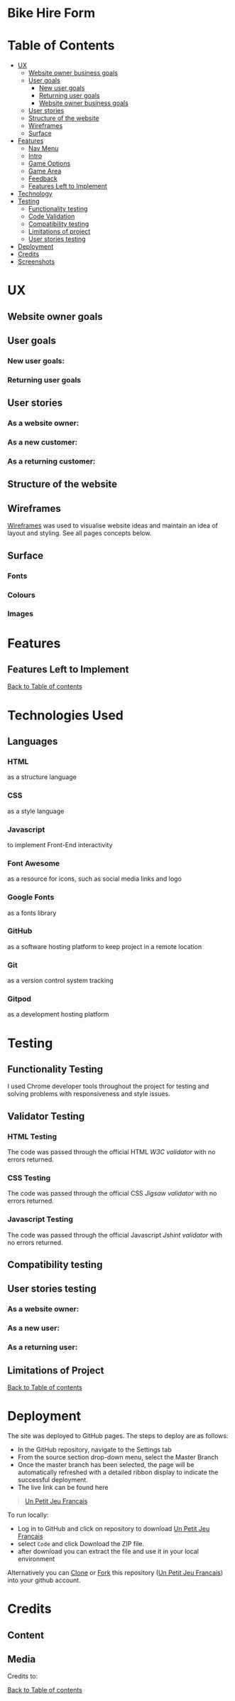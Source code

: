 # Bike Hire Form




# Table of Contents

- [UX](#ux)
    - [Website owner business goals](#website-owner-goals)
    - [User goals](#user-goals)
        - [New user goals](#new-user-goals)
        - [Returning user goals](#returning-user-goals)
        - [Website owner business goals](#website-owner-goals)
    - [User stories](#user-stories)
    - [Structure of the website](#structure-of-the-website)
    - [Wireframes](#wireframes)
    - [Surface](#surface)
- [Features](#features)
    - [Nav Menu](#nav-menu)
    - [Intro](#intro)
    - [Game Options](#game-options)
    - [Game Area](#game-area)
    - [Feedback](#feedback-page)
    - [Features Left to Implement](#features-left-to-implement)
- [Technology](#technologies-used)
- [Testing](#testing)
    - [Functionality testing](#functionality-testing)
    - [Code Validation](#validator-testing)
    - [Compatibility testing](#compatibility-testing)
    - [Limitations of project](#limitations-of-project)
    - [User stories testing](#user-stories-testing)
- [Deployment](#deployment)
- [Credits](#credits)
- [Screenshots](#screenshots)

# UX  

## Website owner goals
## User goals
### New user goals:
### Returning user goals
## User stories
### As a website owner:
### As a new customer:
### As a returning customer:


## Structure of the website



## Wireframes

[Wireframes](https://wireframe.cc/) was used to visualise website ideas and maintain an idea of layout and styling.  See all pages concepts below.




## Surface

### Fonts


### Colours



### Images


# Features


## Features Left to Implement


[Back to Table of contents](#table-of-contents)

# Technologies Used

## Languages

### HTML
as a structure language

### CSS
as a style language

### Javascript
to implement Front-End interactivity

### Font Awesome
as a resource for icons, such as social media links and logo

### Google Fonts
as a fonts library

### GitHub
as a software hosting platform to keep project in a remote location

### Git
as a version control system tracking

### Gitpod
as a development hosting platform

# Testing

## Functionality Testing

I used Chrome developer tools throughout the project for testing and solving problems with responsiveness and style issues.

## Validator Testing

### HTML Testing
The code was passed through the official HTML *W3C validator* with no errors returned. 

### CSS Testing
The code was passed through the official CSS *Jigsaw validator* with no errors returned. 

### Javascript Testing
The code was passed through the official Javascript *Jshint validator* with no errors returned. 

## Compatibility testing


## User stories testing  

### As a website owner:


### As a new user:


### As a returning user: 


## Limitations of Project




[Back to Table of contents](#table-of-contents)

# Deployment
The site was deployed to GitHub pages. The steps to deploy are as follows:
* In the GitHub repository, navigate to the Settings tab
* From the source section drop-down menu, select the Master Branch
* Once the master branch has been selected, the page will be automatically refreshed with a detailed ribbon display to indicate the successful deployment.
* The live link can be found here 
 > [Un Petit Jeu Francais](https://mojosbeans100.github.io/un-petit-jeu-francais/.)

To run locally:
* Log in to GitHub and click on repository to download [Un Petit Jeu Francais](https://github.com/MojosBeans100/un-petit-jeu-francais)
* select `Code` and click Download the ZIP file.
* after download you can extract the file and use it in your local environment 

Alternatively you can [Clone](https://docs.github.com/en/free-pro-team@latest/github/creating-cloning-and-archiving-repositories/cloning-a-repository)
or [Fork](https://docs.github.com/en/free-pro-team@latest/github/getting-started-with-github/fork-a-repo)
this repository ([Un Petit Jeu Francais](https://github.com/MojosBeans100/un-petit-jeu-francais)) into your github account.


# Credits
## Content

## Media 


Credits to: 

[Back to Table of contents](#table-of-contents)

